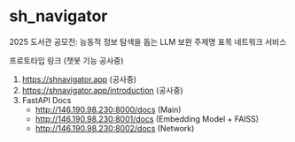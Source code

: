 # sh_navigator

2025 도서관 공모전: 능동적 정보 탐색을 돕는 LLM 보완 주제명 표목 네트워크 서비스

프로토타입 링크
(챗봇 기능 공사중)

1. <https://shnavigator.app> (공사중)
2. <https://shnavigator.app/introduction> (공사중)
3. FastAPI Docs
   - <http://146.190.98.230:8000/docs> (Main)
   - <http://146.190.98.230:8001/docs> (Embedding Model + FAISS)
   - <http://146.190.98.230:8002/docs> (Network)
